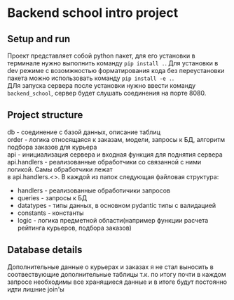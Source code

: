 # Backend school intro project


## Setup and run

Проект представляет собой python пакет, для его установки в терминале нужно выполнить команду
`pip install .`. Для установки в dev режиме с возомжностью форматирования кода без переустановки
пакета можно использовать команду `pip install -e .`.  
ДЛя запуска сервера после установки нужно ввести команду `backend_school`, сервер будет 
слушать соединения на порте 8080.


## Project structure

db - соединение с базой данных, описание таблиц  
order - логика относящаяся к заказам, модели, запросы к БД, алгоритм подбора заказов для курьера  
api - инициализация сервера и входная функция для поднятия сервера  
api.handlers - реализованные обработчики со связанной с ними логикой. Самы обработчики лежат  
в api.handlers.<>. В каждой из папок следующая файловая структура:  
   * handlers - реализованные обработичики запросов  
   * queries - запросы к БД  
   * datatypes - типы данных, в основном pydantic типы с валидацией  
   * constants - константы  
   * logic - логика предметной области(например функции расчета рейтинга курьеров, подбора заказов)


## Database details

Дополнительные данные о курьерах и заказах я не стал выносить в соотвествующие дополнительные 
таблицы т.к. по итогу почти в каждом запросе необходимы все хранящиеся данные и в итоге будут 
постоянно идти лишние join'ы
